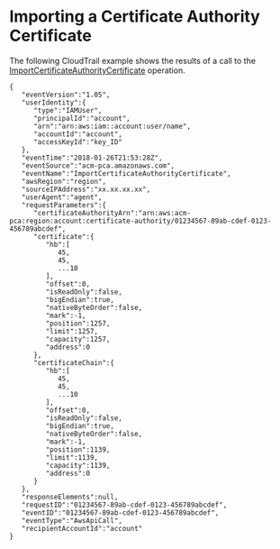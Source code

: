 # Importing a Certificate Authority Certificate<a name="CT-ImportCACertificate"></a>

The following CloudTrail example shows the results of a call to the [ImportCertificateAuthorityCertificate](https://docs.aws.amazon.com/acm-pca/latest/APIReference/API_ImportCertificateAuthorityCertificate.html) operation\.

```
{
   "eventVersion":"1.05",
   "userIdentity":{
      "type":"IAMUser",
      "principalId":"account",
      "arn":"arn:aws:iam::account:user/name",
      "accountId":"account",
      "accessKeyId":"key_ID"
   },
   "eventTime":"2018-01-26T21:53:28Z",
   "eventSource":"acm-pca.amazonaws.com",
   "eventName":"ImportCertificateAuthorityCertificate",
   "awsRegion":"region",
   "sourceIPAddress":"xx.xx.xx.xx",
   "userAgent":"agent",
   "requestParameters":{
      "certificateAuthorityArn":"arn:aws:acm-pca:region:account:certificate-authority/01234567-89ab-cdef-0123-456789abcdef",
      "certificate":{
         "hb":[
            45,
            45,
            ...10
         ],
         "offset":0,
         "isReadOnly":false,
         "bigEndian":true,
         "nativeByteOrder":false,
         "mark":-1,
         "position":1257,
         "limit":1257,
         "capacity":1257,
         "address":0
      },
      "certificateChain":{
         "hb":[
            45,
            45,
            ...10
         ],
         "offset":0,
         "isReadOnly":false,
         "bigEndian":true,
         "nativeByteOrder":false,
         "mark":-1,
         "position":1139,
         "limit":1139,
         "capacity":1139,
         "address":0
      }
   },
   "responseElements":null,
   "requestID":"01234567-89ab-cdef-0123-456789abcdef",
   "eventID":"01234567-89ab-cdef-0123-456789abcdef",
   "eventType":"AwsApiCall",
   "recipientAccountId":"account"
}
```